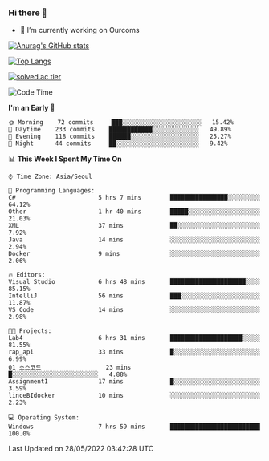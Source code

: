 ### Hi there 👋

- 🔭 I’m currently working on Ourcoms

<!--
**Rhange/Rhange** is a ✨ _special_ ✨ repository because its `README.md` (this file) appears on your GitHub profile.

Here are some ideas to get you started:

- 🌱 I’m currently learning ...
- 👯 I’m looking to collaborate on ...
- 🤔 I’m looking for help with ...
- 💬 Ask me about ...
- 📫 How to reach me: ...
- 😄 Pronouns: ...
- ⚡ Fun fact: ...
-->

[![Anurag's GitHub stats](https://github-readme-stats.vercel.app/api?username=rhange&show_icons=true&theme=gruvbox)](https://github.com/anuraghazra/github-readme-stats)

[![Top Langs](https://github-readme-stats.vercel.app/api/top-langs/?username=rhange&layout=compact&theme=gruvbox)](https://github.com/anuraghazra/github-readme-stats)

[![solved.ac tier](http://mazassumnida.wtf/api/generate_badge?boj=rhange0511)](https://solved.ac/rhange0511)

  <!--START_SECTION:waka-->
![Code Time](http://img.shields.io/badge/Code%20Time-458%20hrs%2013%20mins-blue)

**I'm an Early 🐤** 

```text
🌞 Morning    72 commits     ███░░░░░░░░░░░░░░░░░░░░░░   15.42% 
🌆 Daytime    233 commits    ████████████░░░░░░░░░░░░░   49.89% 
🌃 Evening    118 commits    ██████░░░░░░░░░░░░░░░░░░░   25.27% 
🌙 Night      44 commits     ██░░░░░░░░░░░░░░░░░░░░░░░   9.42%

```


📊 **This Week I Spent My Time On** 

```text
⌚︎ Time Zone: Asia/Seoul

💬 Programming Languages: 
C#                       5 hrs 7 mins        ████████████████░░░░░░░░░   64.12% 
Other                    1 hr 40 mins        █████░░░░░░░░░░░░░░░░░░░░   21.03% 
XML                      37 mins             ██░░░░░░░░░░░░░░░░░░░░░░░   7.92% 
Java                     14 mins             ░░░░░░░░░░░░░░░░░░░░░░░░░   2.94% 
Docker                   9 mins              ░░░░░░░░░░░░░░░░░░░░░░░░░   2.06%

🔥 Editors: 
Visual Studio            6 hrs 48 mins       █████████████████████░░░░   85.15% 
IntelliJ                 56 mins             ███░░░░░░░░░░░░░░░░░░░░░░   11.87% 
VS Code                  14 mins             ░░░░░░░░░░░░░░░░░░░░░░░░░   2.98%

🐱‍💻 Projects: 
Lab4                     6 hrs 31 mins       ████████████████████░░░░░   81.55% 
rap_api                  33 mins             █░░░░░░░░░░░░░░░░░░░░░░░░   6.99% 
01 소스코드                  23 mins             █░░░░░░░░░░░░░░░░░░░░░░░░   4.88% 
Assignment1              17 mins             █░░░░░░░░░░░░░░░░░░░░░░░░   3.59% 
linceBIdocker            10 mins             ░░░░░░░░░░░░░░░░░░░░░░░░░   2.23%

💻 Operating System: 
Windows                  7 hrs 59 mins       █████████████████████████   100.0%

```


 Last Updated on 28/05/2022 03:42:28 UTC
<!--END_SECTION:waka-->
